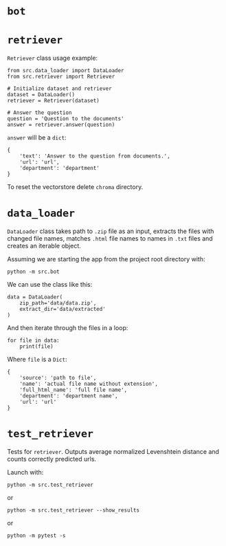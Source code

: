 # `bot`

# `retriever`

`Retriever` class usage example:
```
from src.data_loader import DataLoader
from src.retriever import Retriever

# Initialize dataset and retriever
dataset = DataLoader()
retriever = Retriever(dataset)

# Answer the question
question = 'Question to the documents'
answer = retriever.answer(question)
```
`answer` will be a `dict`:
```
{
    'text': 'Answer to the question from documents.',
    'url': 'url',
    'department': 'department'
}
```
To reset the vectorstore delete `chroma` directory.

# `data_loader`

`DataLoader` class takes path to `.zip` file as an input, extracts the files with changed file names, matches `.html` file names to names in `.txt` files and creates an iterable object.

Assuming we are starting the app from the project root directory with:
```
python -m src.bot
```
We can use the class like this:
```
data = DataLoader(
    zip_path='data/data.zip',
    extract_dir='data/extracted'
)
```
And then iterate through the files in a loop:
```
for file in data:
    print(file)
```
Where `file` is a `Dict`:
```
{
    'source': 'path to file',
    'name': 'actual file name without extension',
    'full_html_name': 'full file name',
    'department': 'department name',
    'url': 'url'
}
```

# `test_retriever`
Tests for `retriever`. Outputs average normalized Levenshtein distance and counts correctly predicted urls.

Launch with:
```
python -m src.test_retriever
```
or
```
python -m src.test_retriever --show_results
```
or
```
python -m pytest -s
```
